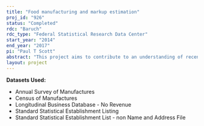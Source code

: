 ```yaml
---
title: "Food manufacturing and markup estimation"
proj_id: "926"
status: "Completed"
rdc: "Baruch"
rdc_type: "Federal Statistical Research Data Center"
start_year: "2014"
end_year: "2017"
pi: "Paul T Scott"
abstract: "This project aims to contribute to an understanding of recent changes in the composition of food manufacturing industries, fluid milk manufacturing in particular. This research proposes two tests of a new method for estimating price/cost ratios: The first compares it to demand-based methods, and the second considers the importance of observing gross output quantities rather than just revenues. The new method provides a robust method for estimating markups, which may serve the Census Bureau as a broad measure of industry performance."
layout: project
---
```


**Datasets Used:**

  - Annual Survey of Manufactures 
  - Census of Manufactures 
  - Longitudinal Business Database - No Revenue 
  - Standard Statistical Establishment Listing 
  - Standard Statistical Establishment List - non Name and Address File 


